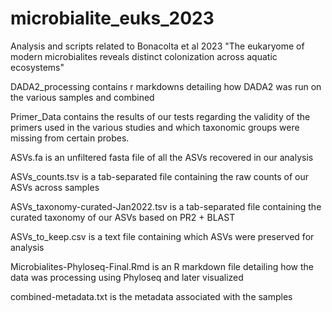 # microbialite_euks_2023
Analysis and scripts related to Bonacolta et al 2023 "The eukaryome of modern microbialites reveals distinct colonization across aquatic ecosystems"

DADA2_processing contains r markdowns detailing how DADA2 was run on the various samples and combined

Primer_Data contains the results of our tests regarding the validity of the primers used in the various studies and which taxonomic groups were missing from certain probes.

ASVs.fa is an unfiltered fasta file of all the ASVs recovered in our analysis

ASVs_counts.tsv is a tab-separated file containing the raw counts of our ASVs across samples

ASVs_taxonomy-curated-Jan2022.tsv is a tab-separated file containing the curated taxonomy of our ASVs based on PR2 + BLAST

ASVs_to_keep.csv is a text file containing which ASVs were preserved for analysis

Microbialites-Phyloseq-Final.Rmd is an R markdown file detailing how the data was processing using Phyloseq and later visualized

combined-metadata.txt is the metadata associated with the samples
